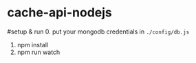 # cache-api-nodejs

#setup & run
0. put your mongodb credentials in `./config/db.js`
1. npm install
2. npm run watch
